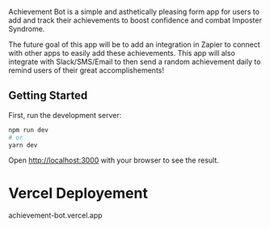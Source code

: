 Achievement Bot is a simple and asthetically pleasing form app for users to add and track their achievements to boost confidence and combat Imposter Syndrome.

The future goal of this app will be to add an integration in Zapier to connect with other apps to easily add these achievements. This app will also integrate with Slack/SMS/Email to then send a random achievement daily to remind users of their great accomplishements!

## Getting Started

First, run the development server:

```bash
npm run dev
# or
yarn dev
```

Open [http://localhost:3000](http://localhost:3000) with your browser to see the result.

# Vercel Deployement

achievement-bot.vercel.app
